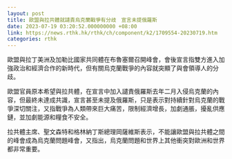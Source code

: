 ```yaml
---
layout: post
title: 歐盟與拉共體就譴責烏克蘭戰爭有分歧　宣言未提俄羅斯
date: 2023-07-19 03:20:52.000000000 +08:00
link: https://news.rthk.hk/rthk/ch/component/k2/1709554-20230719.htm
categories: rthk
---
```


歐盟與拉丁美洲及加勒比國家共同體在布魯塞爾召開峰會，會後宣言指雙方進入加強政治和經濟合作的新時代，但有關烏克蘭戰爭的內容就突顯了與會領導人的分歧。

歐盟官員原本希望與拉共體，在宣言中加入譴責俄羅斯去年二月入侵烏克蘭的內容，但最終未達成共識，宣言甚至未提及俄羅斯，只是表示對持續針對烏克蘭的戰爭深切關注，又指戰爭為人類帶來巨大痛苦，限制經濟增長，加劇通脹，擾亂供應鏈，並加劇能源和糧食不安全。

拉共體主席、聖文森特和格林納丁斯總理岡薩維斯表示，不能讓歐盟與拉共體之間的峰會成為烏克蘭問題峰會，又指出，烏克蘭問題和世界上其他衝突對歐洲和世界都非常重要。

